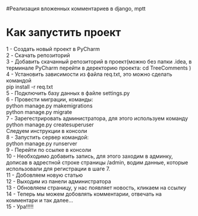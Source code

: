 #Реализация вложенных комментариев в django, mptt
# Как запустить проект
1 - Создать новый проект в PyCharm <br/>
2 - Скачать репозиторий <br/>
3 - Добавить скачанный репозиторий в проект(можно без папки .ideа, в терминале PyCharm перейти в деректорию проекта: cd TreeComments
) <br/>
4 - Установить зависимости из файла req.txt, это можно сделать командой <br/> 
pip install -r req.txt <br/>
5 - Подключить базу данных в файле settings.py <br/>
6 - Провести миграции, команды: <br/>
python manage.py makemigrations <br/>
python manage.py migrate <br/>
7 - Зарегестрировать администратора, для этого используем команду <br/> 
python manage.py createsuperuser <br/> 
Следуем инструкции в консоли <br/> 
8 - Запустить сервер командой: <br/> 
python manage.py runserver <br/> 
9 - Перейти по ссылке в консоли <br/> 
10 - Необходимо добавить запись, для этого заходим в админку, дописав в адрестной строке страницы /admin, водим данные, которые использовали для регистрации в шаге 7. <br/> 
11 - Добовляем новую статью <br/> 
12 - Выходим из панели администратора <br/> 
13 - Обновляем страницу, у нас появляет новость, кликаем на ссылку <br/> 
14 - Теперь мы можем добовлять комментарии, отвечать на комментари и так далее... <br/> 
15 - Ура!!!!!
